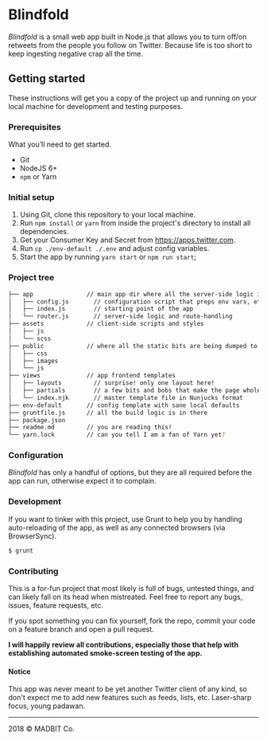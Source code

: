 # Blindfold
_Blindfold_ is a small web app built in Node.js that allows you to turn off/on retweets from the people you follow on Twitter. Because life is too short to keep ingesting negative crap all the time.

## Getting started
These instructions will get you a copy of the project up and running on your local machine for development and testing purposes.

### Prerequisites
What you’ll need to get started.

- Git
- NodeJS 6+
- `npm` or Yarn

### Initial setup

1. Using Git, clone this repository to your local machine.
2. Run `npm install` or `yarn` from inside the project's directory to install all dependencies.
3. Get your Consumer Key and Secret from https://apps.twitter.com.
4. Run `cp ./env-default ./.env` and adjust config variables.
5. Start the app by running `yarn start` or `npm run start`;

### Project tree
```bash
├── app               // main app dir where all the server-side logic is
│   ├── config.js       // configuration script that preps env vars, etc.
│   ├── index.js        // starting point of the app
│   └── router.js       // server-side logic and route-handling
├── assets            // client-side scripts and styles
│   ├── js
│   └── scss
├── public            // where all the static bits are being dumped to
│   ├── css
│   ├── images
│   └── js
├── views             // app frontend templates
│   ├── layouts         // surprise! only one layout here!
│   ├── partials        // a few bits and bobs that make the page whole
│   └── index.njk       // master template file in Nunjucks format
├── env-default       // config template with sane local defaults
├── gruntfile.js      // all the build logic is in there
├── package.json
├── readme.md         // you are reading this!
└── yarn.lock         // can you tell I am a fan of Yarn yet?
```

### Configuration
_Blindfold_ has only a handful of options, but they are all required before the app can run, otherwise expect it to complain.

### Development
If you want to tinker with this project, use Grunt to help you by handling auto-reloading of the app, as well as any connected browsers (via BrowserSync).

```bash
$ grunt
```

### Contributing
This is a for-fun project that most likely is full of bugs, untested things, and can likely fall on its head when mistreated. Feel free to report any bugs, issues, feature requests, etc.

If you spot something you can fix yourself, fork the repo, commit your code on a feature branch and open a pull request.

**I will happily review all contributions, especially those that help with establishing automated smoke-screen testing of the app.**

#### Notice
This app was never meant to be yet another Twitter client of any kind, so don't expect me to add new features such as feeds, lists, etc. Laser-sharp focus, young padawan.

---

2018 © MADBIT Co.
